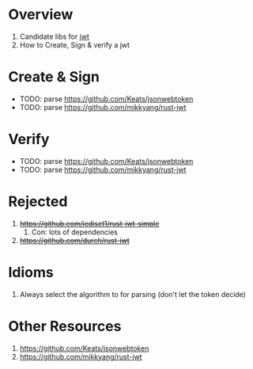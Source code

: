 # Overview

1. Candidate libs for [jwt](https://jwt.io/)
1. How to Create, Sign & verify a jwt

# Create & Sign

- TODO: parse https://github.com/Keats/jsonwebtoken
- TODO: parse https://github.com/mikkyang/rust-jwt

# Verify

- TODO: parse https://github.com/Keats/jsonwebtoken
- TODO: parse https://github.com/mikkyang/rust-jwt

# Rejected

1. ~~https://github.com/jedisct1/rust-jwt-simple~~
    1. Con: lots of dependencies
1. ~~https://github.com/durch/rust-jwt~~

# Idioms

1. Always select the algorithm to for parsing (don't let the token decide)

# Other Resources

1. https://github.com/Keats/jsonwebtoken
1. https://github.com/mikkyang/rust-jwt
